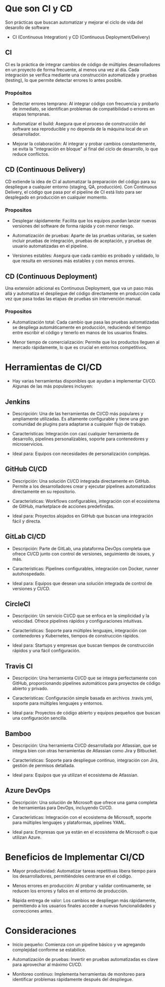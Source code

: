 # Que son CI y CD

Son prácticas que buscan automatizar y mejorar el ciclo de vida del desarollo de software

- CI (Continuous Integration) y CD (Continuous Deployment/Delivery)

## CI

CI es la práctica de integrar cambios de código de múltiples desarrolladores en un proyecto de forma frecuente, al menos una vez al día. Cada integración se verifica mediante una construcción automatizada y pruebas (testing), lo que permite detectar errores lo antes posible.

### Propósitos

* Detectar errores temprano: Al integrar código con frecuencia y probarlo de inmediato, se identifican problemas de compatibilidad o errores en etapas tempranas.

* Automatizar el build: Asegura que el proceso de construcción del software sea reproducible y no dependa de la máquina local de un desarrollador.

* Mejorar la colaboración: Al integrar y probar cambios constantemente, se evita la "integración en bloque" al final del ciclo de desarrollo, lo que reduce conflictos.


## CD (Continuous Delivery)

CD extiende la idea de CI al automatizar la preparación del código para su despliegue a cualquier entorno (staging, QA, producción). Con Continuous Delivery, el código que pasa por el pipeline de CI está listo para ser desplegado en producción en cualquier momento.

### Propositos

* Desplegar rápidamente: Facilita que los equipos puedan lanzar nuevas versiones del software de forma rápida y con menor riesgo.

* Automatización de pruebas: Aparte de las pruebas unitarias, se suelen incluir pruebas de integración, pruebas de aceptación, y pruebas de usuario automatizadas en el pipeline.

* Versiones estables: Asegura que cada cambio es probado y validado, lo que resulta en versiones más estables y con menos errores.


## CD (Continuous Deployment)

Una extensión adicional es Continuous Deployment, que va un paso más allá y automatiza el despliegue del código directamente en producción cada vez que pasa todas las etapas de pruebas sin intervención manual.

### Propositos

* Automatización total: Cada cambio que pasa las pruebas automatizadas se despliega automáticamente en producción, reduciendo el tiempo entre escribir el código y tenerlo en manos de los usuarios finales.

* Menor tiempo de comercialización: Permite que los productos lleguen al mercado rápidamente, lo que es crucial en entornos competitivos.


# Herramientas de CI/CD

- Hay varias herramientas disponibles que ayudan a implementar CI/CD. Algunas de las más populares incluyen:

## Jenkins

* Descripción: Una de las herramientas de CI/CD más populares y ampliamente utilizadas. Es altamente configurable y tiene una gran comunidad de plugins para adaptarse a cualquier flujo de trabajo.

* Características: Integración con casi cualquier herramienta de desarrollo, pipelines personalizables, soporte para contenedores y microservicios.

* Ideal para: Equipos con necesidades de personalización complejas.

## GitHub CI/CD

* Descripción: Una solución CI/CD integrada directamente en GitHub. Permite a los desarrolladores crear y ejecutar pipelines automatizados directamente en su repositorio.

* Características: Workflows configurables, integración con el ecosistema de GitHub, marketplace de acciones predefinidas.

* Ideal para: Proyectos alojados en GitHub que buscan una integración fácil y directa.

## GitLab CI/CD

* Descripción: Parte de GitLab, una plataforma DevOps completa que ofrece CI/CD junto con control de versiones, seguimiento de issues, y más.

* Características: Pipelines configurables, integración con Docker, runner autohospedado.

* Ideal para: Equipos que desean una solución integrada de control de versiones y CI/CD.

## CircleCI

* Descripción: Un servicio CI/CD que se enfoca en la simplicidad y la velocidad. Ofrece pipelines rápidos y configuraciones intuitivas.

* Características: Soporte para múltiples lenguajes, integración con contenedores y Kubernetes, tiempos de construcción rápidos.

* Ideal para: Startups y empresas que buscan tiempos de construcción rápidos y una fácil configuración.

## Travis CI

* Descripción: Una herramienta CI/CD que se integra perfectamente con GitHub, proporcionando pipelines automáticos para proyectos de código abierto y privado.

* Características: Configuración simple basada en archivos .travis.yml, soporte para múltiples lenguajes y entornos.

* Ideal para: Proyectos de código abierto y equipos pequeños que buscan una configuración sencilla.

## Bamboo

* Descripción: Una herramienta CI/CD desarrollada por Atlassian, que se integra bien con otras herramientas de Atlassian como Jira y Bitbucket.

* Características: Soporte para despliegue continuo, integración con Jira, gestión de permisos detallada.

* Ideal para: Equipos que ya utilizan el ecosistema de Atlassian.

## Azure DevOps

* Descripción: Una solución de Microsoft que ofrece una gama completa de herramientas para DevOps, incluyendo CI/CD.

* Características: Integración con el ecosistema de Microsoft, soporte para múltiples lenguajes y plataformas, pipelines YAML.

* Ideal para: Empresas que ya están en el ecosistema de Microsoft o que utilizan Azure.


# Beneficios de Implementar CI/CD

* Mayor productividad: Automatizar tareas repetitivas libera tiempo para los desarrolladores, permitiéndoles centrarse en el código.

* Menos errores en producción: Al probar y validar continuamente, se reducen los errores y fallos en el entorno de producción.

* Rápida entrega de valor: Los cambios se despliegan más rápidamente, permitiendo a los usuarios finales acceder a nuevas funcionalidades y correcciones antes.

# Consideraciones

* Inicio pequeño: Comienza con un pipeline básico y ve agregando complejidad conforme se estabilice.

* Automatización de pruebas: Invertir en pruebas automatizadas es clave para aprovechar al máximo CI/CD.

* Monitoreo continuo: Implementa herramientas de monitoreo para identificar problemas rápidamente después del despliegue.